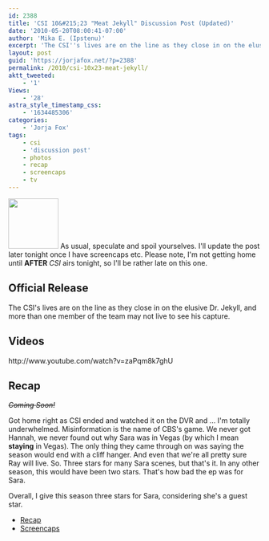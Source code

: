 ```yaml
---
id: 2388
title: 'CSI 10&#215;23 "Meat Jekyll" Discussion Post (Updated)'
date: '2010-05-20T08:00:41-07:00'
author: 'Mika E. (Ipstenu)'
excerpt: 'The CSI''s lives are on the line as they close in on the elusive Dr. Jekyll, and more than one member of the team may not live to see his capture. <em>Updated at 11:45pm ET</em>'
layout: post
guid: 'https://jorjafox.net/?p=2388'
permalink: /2010/csi-10x23-meat-jekyll/
aktt_tweeted:
    - '1'
Views:
    - '28'
astra_style_timestamp_css:
    - '1634485306'
categories:
    - 'Jorja Fox'
tags:
    - csi
    - 'discussion post'
    - photos
    - recap
    - screencaps
    - tv
---
```


<img src="//static.jorjafox.net/wordpress/2010/05/meatjekyll-100x100.jpg" alt="" title="meatjekyll" width="100" height="100" class="alignleft size-thumbnail wp-image-2423" /> As usual, speculate and spoil yourselves. I'll update the post later tonight once I have screencaps etc. Please note, I'm not getting home until **AFTER** <em>CSI </em>airs tonight, so I'll be rather late on this one.

<h2>Official Release</h2>
The CSI's lives are on the line as they close in on the elusive Dr. Jekyll, and more than one member of the team may not live to see his capture.

<h2>Videos</h2>
http://www.youtube.com/watch?v=zaPqm8k7ghU


<h2>Recap</h2>
<del datetime="2010-05-21T03:43:24+00:00"><em>Coming Soon!</em></del>

Got home right as CSI ended and watched it on the DVR and ... I'm totally underwhelmed.  Misinformation is the name of CBS's game.  We never got Hannah, we never found out why Sara was in Vegas (by which I mean **staying** in Vegas).  The only thing they came through on was saying the season would end with a cliff hanger.  And even that we're all pretty sure Ray will live.  So.  Three stars for many Sara scenes, but that's it.  In any other season, this would have been two stars. That's how bad the ep was for Sara.

Overall, I give this season three stars for Sara, considering she's a guest star.

<ul>
	<li><a href="https://jorjafox.net/wiki/Meat_Jekyll">Recap</a></li>
	<li><a href="https://jorjafox.net/gallery/tv/csi/season10/meatjekyll/">Screencaps</a></li>
</ul>
